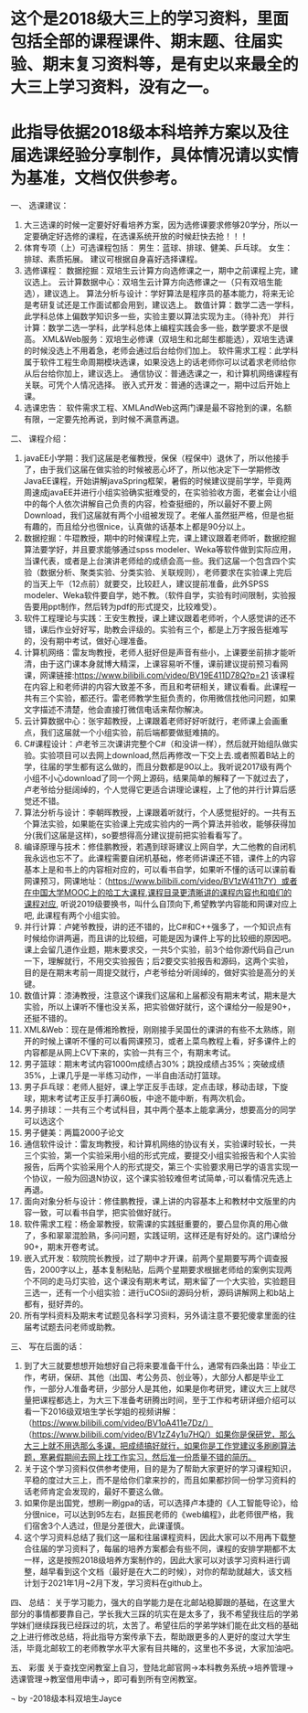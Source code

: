 # 这个是2018级大三上的学习资料，里面包括全部的课程课件、期末题、往届实验、期末复习资料等，是有史以来最全的大三上学习资料，没有之一。

# 此指导依据2018级本科培养方案以及往届选课经验分享制作，具体情况请以实情为基准，文档仅供参考。

一、	选课建议：
1)	大三选课的时候一定要好好看培养方案，因为选修课要求修够20学分，所以一定要确定好选修的课程，在选课系统开放的时候赶快去抢！！！
2)	体育专项（上）可选课程包括：
男生：蓝球、排球、健美、乒乓球。
女生：排球、素质拓展。
建议可根据自身喜好选择课程。
3)	选修课程：
数据挖掘：双培生云计算方向选修课之一，期中之前课程上完，建议选上。
云计算数据中心：双培生云计算方向选修课之一（只有双培生能选），建议选上。
算法分析与设计：学好算法是程序员的基本能力，将来无论是考研复试还是工作面试都会用到，建议选上。
数值计算：数学二选一学科，此学科总体上偏数学知识多一些，实验主要以算法实现为主。（待补充）
并行计算：数学二选一学科，此学科总体上编程实践会多一些，数学要求不是很高。
XML&Web服务：双培生必修课（双培生和北邮生都能选），双培生选课的时候没选上不用着急，老师会通过后台给你们加上。
软件需求工程：此学科属于软件工程生命周期模块选课，如果没选上的话老师你可以试着求老师给你从后台给你加上，建议选上。
通信协议：普通选课之一，和计算机网络课程有关联。可凭个人情况选择。
嵌入式开发：普通的选课之一，期中过后开始上课。
4)	选课忠告：
软件需求工程、XMLAndWeb这两门课是最不容抢到的课，名额有限，一定要先抢再说，到时候不满意再退。

二、	课程介绍：
1)	javaEE小学期：我们这届是老催教授，保保（程保中）退休了，所以他接手了，由于我们这届在做实验的时候被恶心坏了，所以他决定下一学期修改JavaEE课程，开始讲解javaSpring框架，暑假的时候建议提前学学，毕竟两周速成javaEE并进行小组实验确实挺难受的，在实验验收方面，老崔会让小组中的每个人依次讲解自己负责的内容，检查挺细的，所以最好不要上网Download，我们这届就有两个小组被发现了。老催人虽然挺严格，但是也挺有趣的，而且给分也很nice，认真做的话基本上都是90分以上。
2)	数据挖掘：牛琨教授，期中的时候课程上完，课上建议跟着老师听，数据挖掘算法要学好，并且要求能够通过spss modeler、Weka等软件做到实际应用，当课代表，或者是上台演讲老师给的成绩会高一些。我们这届一个包含四个实验（数据分析、聚类实验、分类实验、关联规则），老师要求在实验课上完后的当天上午（12点前）就要交，比较赶人，建议提前准备，此外SPSS modeler、Weka软件要自学，她不教。（软件自学，实验有时间限制，实验报告要用ppt制作，然后转为pdf的形式提交，比较难受）。
3)	软件工程理论与实践：王安生教授，课上建议跟着老师听，个人感觉讲的还不错，课后作业好好写，助教会评级的。实验有三个，都是上万字报告挺难写的，没有期中考试，做好心理准备。
4)	计算机网络：雷友珣教授，老师人挺好但是声音有些小，上课要坐前排才能听清，由于这门课本身就博大精深，上课容易听不懂，课前建议提前预习看网课，网课链接:https://www.bilibili.com/video/BV19E411D78Q?p=21 该课程在内容上和老师讲的内容大致差不多，而且和考研相关，建议看看。此课程一共有三个实验，都还行。雷老师教学生挺负责的，你用微信找他问问题，如果文字描述不清楚，他会直接打微信电话来帮你解决。
5)	云计算数据中心：张宇超教授，上课跟着老师好好听就行，老师课上会画重点，我们这届就一个小组实验，前后端都要做挺难搞的。
6)	C#课程设计：卢老爷三次课讲完整个C#（和没讲一样），然后就开始组队做实验。实验项目可以去网上download,然后再修改一下交上去.或者照着B站上的学，往届的学生都有这么做的，而且分数都是90以上。我听说2017级有两个小组不小心download了同一个网上源码，结果简单的解释了一下就过去了，卢老爷给分挺阔绰的，个人觉得它更适合讲理论课程，上了他的并行计算后感觉还不错。
7)	算法分析与设计：李朝晖教授，上课跟着听就行，个人感觉挺好的。一共有五个算法实验，如果能在实验课上完成实验内的一两个算法并验收，能够获得加分(我们这届是这样)，so要想得高分建议提前把实验看看写了。
8)	编译原理与技术：修佳鹏教授，若遇到球哥建议上网自学，大二他教的自闭机我永远也忘不了。此课程需要自闭机基础，修老师讲课还不错，课件上的内容基本上是和书上的内容相对应的，可以看书自学，如果听不懂的话可以课前看网课预习，网课地址：（https://www.bilibili.com/video/BV1zW411t7Y）或者在中国大学MOOC上的哈工大课程,课程目录更清晰讲的课程内容也和咱们的课程对应, 听说2019级要换书，叫什么自顶向下,希望教学内容能和网课对应上吧, 此课程有两个小组实验。
9)	并行计算：卢姥爷教授，讲的还不错的，比C#和C++强多了，一个知识点有时候给你讲两遍，而且讲的比较细，可能是因为课件上写的比较细的原因吧。课上会留几道作业题，期末要求交，一共5个实验，前3个给你源代码自己run一下，理解就行，不用交实验报告；后2要交实验报告和源码，这两个实验，目的是在期末考前一周提交就行，卢老爷给分听阔绰的，做好实验是高分的关键。
10)	数值计算：漆涛教授，注意这个课我们这届和上届都没有期末考试，期末是大实验，所以上课听不懂也没关系，把实验做好就行，这个课给分一般是90+，还挺不错的。
11)	XML&Web：现在是傅湘玲教授，刚刚接手吴国仕的课讲的有些不太熟练，刚开的时候上课听不懂的可以看网课预习，或者上菜鸟教程上看，好多课件上的内容都是从网上CV下来的，实验一共有三个，有期末考试。
12)	男子篮球：期末考试内容1000m成绩占30%；跳投成绩占35%；突破成绩35%，上课几乎是一半练习动作，一半自由活动打篮球。
13)	男子乒乓球：老师人挺好，课上学正反手击球，定点击球，移动击球，下旋球，期末考试考正反手打满60板，中途不能中断，有两次机会。
14)	男子排球：一共有三个考试科目，其中两个基本上能拿满分，想要高分的同学可以选这个
15)	男子健美：两篇2000子论文
16)	通信软件设计：雷友珣教授，和计算机网络的协议有关，实验课时较长，一共三个实验，第一个实验采用小组的形式完成，要提交小组实验报告和个人实验报告，后两个实验采用个人的形式提交，第三个·实验要求用已学的语言实现一个协议，一般为回退N协议，这个课实验较难但考试简单，·可以看情况先选上再退。
17)	面向对象分析与设计：修佳鹏教授，课上讲的内容基本上和教材中文版里的内容一致，可以看书自学，把实验做好就行。
18)	软件需求工程：杨金翠教授，软需课的实践挺重要的，要凸显你真的用心做了，多和翠翠混脸熟，多问问题，实践证明，这样还是有好处的。这门课给分90+，期末开卷考试。
19)	嵌入式开发：软院院长教授，过了期中才开课，前两个星期要写两个调查报告，2000字以上，基本复制粘贴，后两个星期要求根据老师给的案例实现两个不同的走马灯实验，这个课没有期末考试，期末留了一个大实验，实验题目三选一，还有一个小组实验：进行uCOSii的源码分析，源码讲解网上和b站上都有，挺好弄的。
20)	所有学科资料及期末考试题见各科学习资料，另外请注意不要犯傻拿里面的往届考试题去问老师或助教。

三、	写在后面的话：
1)	到了大三就要想想开始想好自己将来要准备干什么，通常有四条出路：毕业工作，考研，保研、其他（出国、考公务员、创业等），大部分人都是毕业工作，一部分人准备考研，少部分人是其他，如果是你考研党，建议大三上就尽量把课程都选上，为大三下准备考研腾出时间，至于工作和考研详细介绍可以看一下2016级双培生学长学姐的视频讲解：（https://www.bilibili.com/video/BV1oA411e7Dz/）
（https://www.bilibili.com/video/BV1zZ4y1u7HQ/）如果你是保研党，那么大三上就不用选那么多课，把成绩搞好就行，如果你是工作党建议多刷刷算法题，寒暑假期间去网上找工作实习，然后准一份质量不错的简历。
2)	关于这个学习资料仅供参考使用，目的是为了帮助大家更好的学习课程知识，平稳的度过大三上，而不是给你们拿来抄的，而且如果都抄同一份学习资料的话老师肯定会发现的，最好不要这么做。
3)	如果你是出国党，想刷一刷gpa的话，可以选择卢本捷的《人工智能导论》，给分很nice，可以达到95左右，赵振民老师的《web编程》，此老师很严格，我们宿舍3个人选过，但是分差很大，此课谨慎。
4)	这个学习资料总结了我们这一届和往届课程资料，因此大家可以不用再下载整合往届的学习资料了，每届的培养方案都会有些不同，课程的安排学期都不太一样，这是按照2018级培养方案制作的，因此大家可以对该学习资料进行调整，越早看到这个文档（最好是在大二的时候），对你的帮助就越大，该文档计划于2021年1月~2月下发，学习资料在github上。

四、	总结：
关于学习能力，强大的自学能力是在北邮站稳脚跟的基础，在这里大部分的事情都要靠自己，学长我大三踩的坑实在是太多了，我不希望我往后的学弟学妹们继续踩我已经踩过的坑，太苦了。希望往后的学弟学妹们能在此文档的基础之上进行修改总结，将此指导方案传承下去，帮助跟更多的人更好的度过大学生活，毕竟北邮软工的老师教学水平大家有目共睹的，这里也不多说，大家加油吧。

五、	彩蛋
关于查找空闲教室上自习，登陆北邮官网->本科教务系统->培养管理->选课管理->教室借用申请->，即可看到所有空闲教室。

¬ by -2018级本科双培生Jayce
